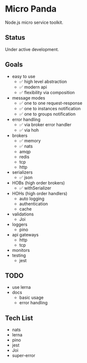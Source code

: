 # Micro Panda

Node.js micro service toolkit.

## Status

Under active development.

## Goals

- easy to use
  - :white_check_mark: high level abstraction
  - :white_check_mark: modern api
  - :white_check_mark: flexibility via composition
- message modes
  - :white_check_mark: one to one request-response
  - :white_check_mark: one to instances notification
  - :white_check_mark: one to groups notification
- error handling
  - :white_check_mark: via broker error handler
  - :white_check_mark: via hoh
- brokers
  - :white_check_mark: memory
  - :white_check_mark: nats
  - amqp
  - redis
  - tcp
  - http
- serializers
  - :white_check_mark: json
- HOBs (high order brokers)
  - :white_check_mark: withSerializer
- HOHs (high order handlers)
  - auto logging
  - authentication
  - cache
- validations
  - Joi
- loggers
  - pino
- api gateways
  - http
  - tcp
- monitors
- testing
  - jest


## TODO

- use lerna
- docs
  - basic usage
  - error handling

## Tech List

- nats
- lerna
- pino
- jest
- Joi
- super-error